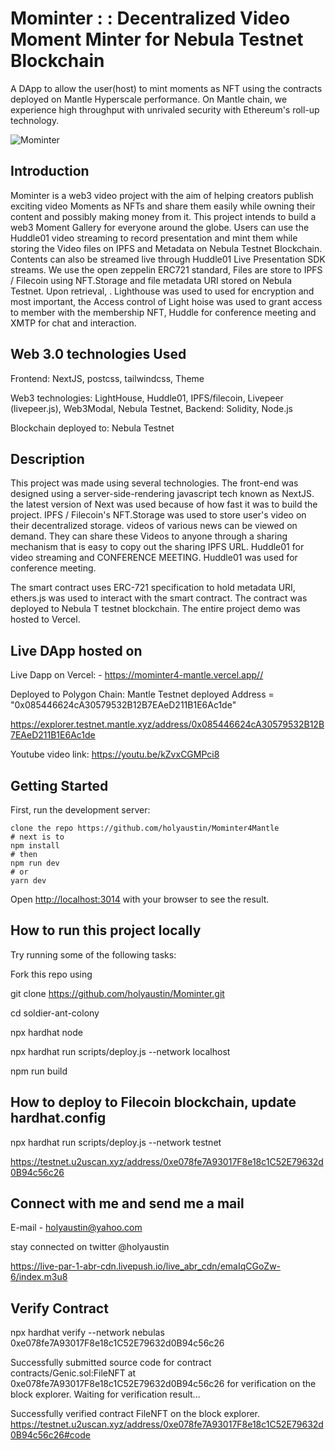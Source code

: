 # Mominter : : Decentralized Video Moment Minter for Nebula Testnet Blockchain

A DApp to allow the user(host) to mint moments as NFT using the contracts deployed on Mantle Hyperscale performance. On Mantle chain, we experience high throughput with unrivaled security with Ethereum's roll-up technology.

![Mominter](https://bafkreibsvdrhg4xrmdeujrz33smda7rziayuzpxb5cggcp4o5633sn4c2a.ipfs.nftstorage.link/)

## Introduction

Mominter is a web3 video project with the aim of helping creators publish exciting video Moments as NFTs  and share them easily while owning their content and possibly making money from it. This project intends to build a web3 Moment Gallery for everyone around the globe. Users can use the Huddle01 video streaming to record presentation and mint them while storing the Video files on IPFS and Metadata on Nebula Testnet Blockchain.
Contents can also be streamed live through Huddle01 Live Presentation SDK streams. We use the open zeppelin ERC721 standard, Files are store to IPFS / Filecoin using NFT.Storage and  file metadata URI stored on Nebula Testnet. Upon retrieval, . Lighthouse was used to used for encryption and most important, the Access control of Light hoise was used to grant access to member with the membership NFT, Huddle for conference meeting and XMTP for chat and interaction.

## Web 3.0 technologies Used

Frontend: NextJS, postcss, tailwindcss, Theme

Web3 technologies: LightHouse, Huddle01,  IPFS/filecoin, Livepeer (livepeer.js), Web3Modal,  Nebula Testnet,
Backend: Solidity, Node.js

Blockchain deployed to:  Nebula Testnet

## Description

This project was made using several technologies. The front-end was designed using a server-side-rendering javascript tech known as NextJS. the latest version of Next was used because of how fast it was to build the project.  IPFS / Filecoin's NFT.Storage was used to store user's video on their decentralized storage. videos of various news can be viewed on demand. They can share these Videos to anyone through a sharing mechanism that is easy to copy out the sharing IPFS URL. Huddle01 for video streaming and CONFERENCE MEETING. Huddle01 was used for conference meeting.

The smart contract uses ERC-721 specification to hold metadata URI, ethers.js was used to interact with the smart contract. The contract was deployed to Nebula T testnet blockchain. The entire project demo was hosted to Vercel.

## Live DApp hosted on

Live Dapp on Vercel: - <https://mominter4-mantle.vercel.app//>

Deployed to Polygon Chain:
  Mantle Testnet deployed Address = "0x085446624cA30579532B12B7EAeD211B1E6Ac1de"

  <https://explorer.testnet.mantle.xyz/address/0x085446624cA30579532B12B7EAeD211B1E6Ac1de>

 Youtube video link: <https://youtu.be/kZvxCGMPci8>

## Getting Started

First, run the development server:

```text
clone the repo https://github.com/holyaustin/Mominter4Mantle
# next is to 
npm install
# then
npm run dev
# or
yarn dev
```

Open [http://localhost:3014](http://localhost:3014) with your browser to see the result.

## How to run this project locally

Try running some of the following tasks:

Fork this repo using

git clone <https://github.com/holyaustin/Mominter.git>

cd soldier-ant-colony

npx hardhat node

npx hardhat run scripts/deploy.js --network localhost

npm run build

## How to deploy to Filecoin  blockchain, update hardhat.config

npx hardhat run scripts/deploy.js --network testnet

https://testnet.u2uscan.xyz/address/0xe078fe7A93017F8e18c1C52E79632d0B94c56c26

## Connect with me and send me a mail

E-mail - <holyaustin@yahoo.com>

stay connected on twitter @holyaustin

<https://live-par-1-abr-cdn.livepush.io/live_abr_cdn/emaIqCGoZw-6/index.m3u8>

## Verify Contract
npx hardhat verify --network nebulas 0xe078fe7A93017F8e18c1C52E79632d0B94c56c26

Successfully submitted source code for contract
contracts/Genic.sol:FileNFT at 0xe078fe7A93017F8e18c1C52E79632d0B94c56c26
for verification on the block explorer. Waiting for verification result...

Successfully verified contract FileNFT on the block explorer.
https://testnet.u2uscan.xyz/address/0xe078fe7A93017F8e18c1C52E79632d0B94c56c26#code